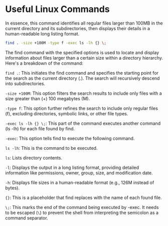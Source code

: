 # Useful Linux Commands

In essence, this command identifies all regular files larger than 100MB in the current directory and its subdirectories, then displays their details in a human-readable long listing format.

```bash
find . -size +100M -type f -exec ls -lh {} \;
```

The find command with the specified options is used to locate and display information about files larger than a certain size within a directory hierarchy.
Here's a breakdown of the command:

`find .`: This initiates the find command and specifies the starting point for the search as the current directory (.). The search will recursively descend into subdirectories.

`-size +100M`: This option filters the search results to include only files with a size greater than (+) 100 megabytes (M).

`-type f`: This option further refines the search to include only regular files (f), excluding directories, symbolic links, or other file types.

`-exec ls -lh {} \;`: This part of the command executes another command (ls -lh) for each file found by find.

`-exec`: This option tells find to execute the following command.

`ls -lh`: This is the command to be executed.

`ls`: Lists directory contents.

`-l`: Displays the output in a long listing format, providing detailed information like permissions, owner, group, size, and modification date.

`-h`: Displays file sizes in a human-readable format (e.g., 126M instead of bytes).

`{}`: This is a placeholder that find replaces with the name of each found file.

`\;`: This marks the end of the command being executed by -exec. It needs to be escaped (`\`) to prevent the shell from interpreting the semicolon as a command separator.
